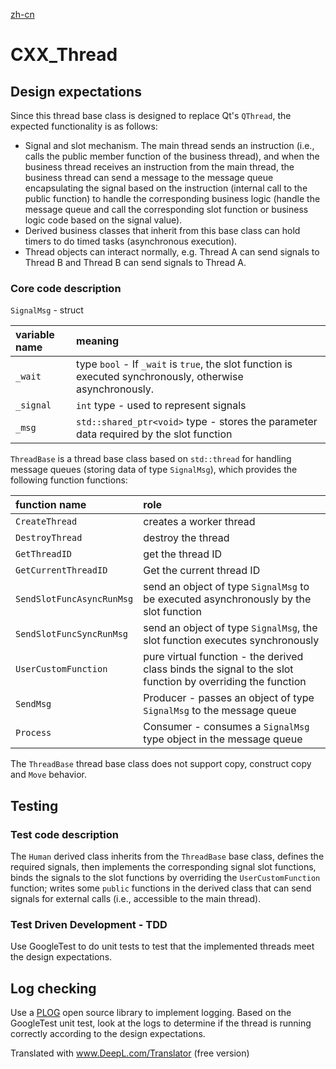 [zh-cn](./README_zh.md)

# CXX_Thread

## Design expectations

Since this thread base class is designed to replace Qt's `QThread`, the expected functionality is as follows:

- Signal and slot mechanism. The main thread sends an instruction (i.e., calls the public member function of the business thread), and when the business thread receives an instruction from the main thread, the business thread can send a message to the message queue encapsulating the signal based on the instruction (internal call to the public function) to handle the corresponding business logic (handle the message queue and call the corresponding slot function or business logic code based on the signal value).
- Derived business classes that inherit from this base class can hold timers to do timed tasks (asynchronous execution).
- Thread objects can interact normally, e.g. Thread A can send signals to Thread B and Thread B can send signals to Thread A.

### Core code description

`SignalMsg` - struct

| variable name | meaning                                                                                                    |
|:--------------|:-----------------------------------------------------------------------------------------------------------|
| `_wait`       | type `bool` - If `_wait` is `true`, the slot function is executed synchronously, otherwise asynchronously. |
| `_signal`     | `int` type - used to represent signals                                                                     |
| `_msg`        | `std::shared_ptr<void>` type - stores the parameter data required by the slot function                     |

`ThreadBase` is a thread base class based on `std::thread` for handling message queues (storing data of type `SignalMsg`), which provides the following function functions:

| function name  | role                    |
|:---------------|:------------------------|
| `CreateThread` | creates a worker thread |
| `DestroyThread` | destroy the thread
| `GetThreadID` | get the thread ID |
| `GetCurrentThreadID` | Get the current thread ID |
| `SendSlotFuncAsyncRunMsg` | send an object of type `SignalMsg` to be executed asynchronously by the slot function |
| `SendSlotFuncSyncRunMsg` | send an object of type `SignalMsg`, the slot function executes synchronously |
| `UserCustomFunction` | pure virtual function - the derived class binds the signal to the slot function by overriding the function |
| `SendMsg` | Producer - passes an object of type `SignalMsg` to the message queue |
| `Process` | Consumer - consumes a `SignalMsg` type object in the message queue |

The `ThreadBase` thread base class does not support copy, construct copy and `Move` behavior.

## Testing

### Test code description

The `Human` derived class inherits from the `ThreadBase` base class, defines the required signals, then implements the corresponding signal slot functions, binds the signals to the slot functions by overriding the `UserCustomFunction` function; writes some `public` functions in the derived class that can send signals for external calls (i.e., accessible to the main thread).

### Test Driven Development - TDD

Use GoogleTest to do unit tests to test that the implemented threads meet the design expectations.

## Log checking

Use a [PLOG](https://github.com/SergiusTheBest/plog) open source library to implement logging. Based on the GoogleTest unit test, look at the logs to determine if the thread is running correctly according to the design expectations.

Translated with www.DeepL.com/Translator (free version)